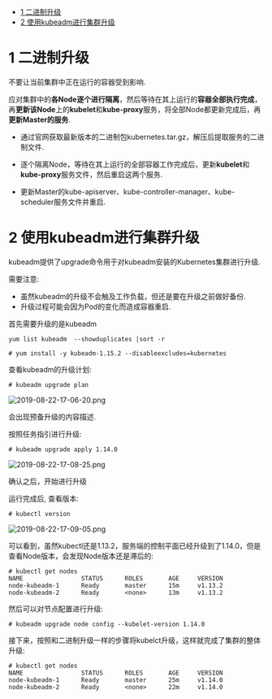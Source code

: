 
<!-- @import "[TOC]" {cmd="toc" depthFrom=1 depthTo=6 orderedList=false} -->

<!-- code_chunk_output -->

- [1 二进制升级](#1-二进制升级)
- [2 使用kubeadm进行集群升级](#2-使用kubeadm进行集群升级)

<!-- /code_chunk_output -->

# 1 二进制升级

不要让当前集群中正在运行的容器受到影响. 

应对集群中的**各Node逐个进行隔离**，然后等待在其上运行的**容器全部执行完成**，再**更新该Node**上的**kubelet**和**kube\-proxy**服务，将全部Node都更新完成后，再**更新Master的服务**. 

- 通过官网获取最新版本的二进制包kubernetes.tar.gz，解压后提取服务的二进制文件. 

- 逐个隔离Node，等待在其上运行的全部容器工作完成后，更新**kubelet**和**kube\-proxy**服务文件，然后重启这两个服务. 

- 更新Master的kube\-apiserver、kube\-controller\-manager、kube\-scheduler服务文件并重启. 

# 2 使用kubeadm进行集群升级

kubeadm提供了upgrade命令用于对kubeadm安装的Kubernetes集群进行升级. 

需要注意: 

- 虽然kubeadm的升级不会触及工作负载，但还是要在升级之前做好备份. 
- 升级过程可能会因为Pod的变化而造成容器重启. 

首先需要升级的是kubeadm

```
yum list kubeadm  --showduplicates |sort -r
```

```
# yum install -y kubeadm-1.15.2 --disableexcludes=kubernetes
```

查看kubeadm的升级计划:

```
# kubeadm upgrade plan
```

![2019-08-22-17-06-20.png](./images/2019-08-22-17-06-20.png)

会出现预备升级的内容描述.

按照任务指引进行升级:

```
# kubeadm upgrade apply 1.14.0
```

![2019-08-22-17-08-25.png](./images/2019-08-22-17-08-25.png)

确认之后，开始进行升级

运行完成后, 查看版本:

```
# kubectl version
```

![2019-08-22-17-09-05.png](./images/2019-08-22-17-09-05.png)

可以看到，虽然kubectl还是1.13.2，服务端的控制平面已经升级到了1.14.0，但是查看Node版本，会发现Node版本还是滞后的: 

```
# kubectl get nodes
NAME                STATUS      ROLES       AGE     VERSION
node-kubeadm-1      Ready       master      15m     v1.13.2
node-kubeadm-2      Ready       <none>      13m     v1.13.2
```

然后可以对节点配置进行升级: 

```
# kubeadm upgrade node config --kubelet-version 1.14.0
```

接下来，按照和二进制升级一样的步骤将kubelct升级，这样就完成了集群的整体升级: 

```
# kubectl get nodes
NAME                STATUS      ROLES       AGE     VERSION
node-kubeadm-1      Ready       master      25m     v1.14.0
node-kubeadm-2      Ready       <none>      22m     v1.14.0
```